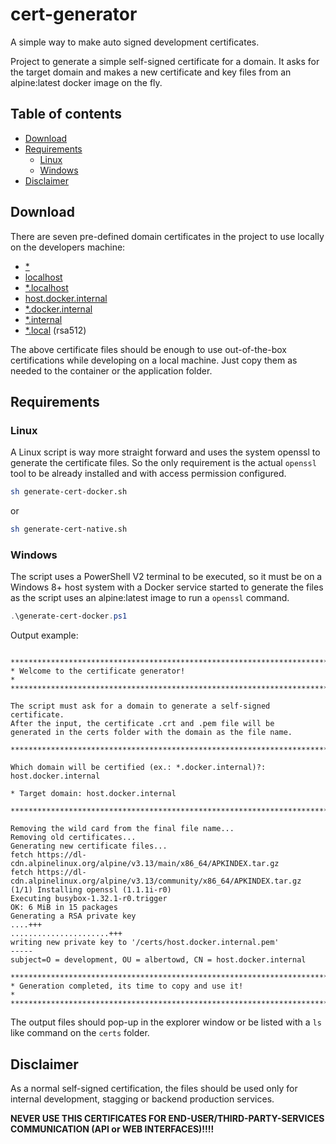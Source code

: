 # cert-generator

A simple way to make auto signed development certificates.

Project to generate a simple self-signed certificate for a domain. It asks for the target domain and makes a new certificate and key files from an alpine:latest docker image on the fly.

## Table of contents
  * [Download](##-Download)
  * [Requirements](##-Requirements)
    * [Linux](###-Linux)
    * [Windows](###-Windows)
  * [Disclaimer](##-Disclaimer)

## Download

There are seven pre-defined domain certificates in the project to use locally on the developers machine:

  * [*](https://localhost)
  * [localhost](https://localhost)
  * [*.localhost](https://localhost)
  * [host.docker.internal](https://host.docker.internal)
  * [*.docker.internal](https://docker.internal)
  * [*.internal](https://internal)
  * [*.local](https://local) (rsa512)

The above certificate files should be enough to use out-of-the-box certifications while developing on a local machine. Just copy them as needed to the container or the application folder. 

## Requirements

### Linux

A Linux script is way more straight forward and uses the system openssl to generate the certificate files. So the only requirement is the actual `openssl` tool to be already installed and with access permission configured.

```sh
sh generate-cert-docker.sh
```

or

```sh
sh generate-cert-native.sh
```

### Windows

The script uses a PowerShell V2 terminal to be executed, so it must be on a Windows 8+ host system with a Docker service started to generate the files as the script uses an alpine:latest image to run a `openssl` command.

```ps1
.\generate-cert-docker.ps1
```

Output example:

```

************************************************************************
* Welcome to the certificate generator!                                *
************************************************************************

The script must ask for a domain to generate a self-signed  certificate.
After the input, the certificate .crt and .pem file will be
generated in the certs folder with the domain as the file name.

************************************************************************

Which domain will be certified (ex.: *.docker.internal)?: host.docker.internal

* Target domain: host.docker.internal

************************************************************************

Removing the wild card from the final file name...
Removing old certificates...
Generating new certificate files...
fetch https://dl-cdn.alpinelinux.org/alpine/v3.13/main/x86_64/APKINDEX.tar.gz
fetch https://dl-cdn.alpinelinux.org/alpine/v3.13/community/x86_64/APKINDEX.tar.gz
(1/1) Installing openssl (1.1.1i-r0)
Executing busybox-1.32.1-r0.trigger
OK: 6 MiB in 15 packages
Generating a RSA private key
....+++
......................+++
writing new private key to '/certs/host.docker.internal.pem'
-----
subject=O = development, OU = albertowd, CN = host.docker.internal

************************************************************************
* Generation completed, its time to copy and use it!                  *
************************************************************************

```

The output files should pop-up in the explorer window or be listed with a `ls` like command on the `certs` folder.

## Disclaimer

As a normal self-signed certification, the files should be used only for internal development, stagging or backend production services.

**NEVER USE THIS CERTIFICATES FOR END-USER/THIRD-PARTY-SERVICES COMMUNICATION (API or WEB INTERFACES)!!!!**
